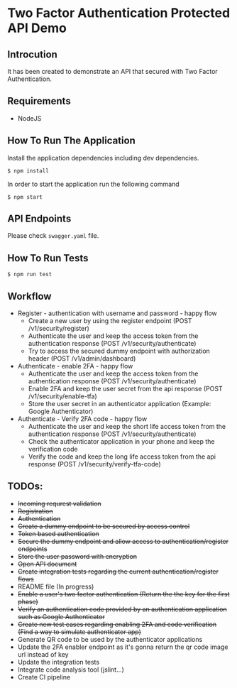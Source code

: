 # Two Factor Authentication Protected API Demo

## Introcution
It has been created to demonstrate an API that secured with Two Factor Authentication.

## Requirements
* NodeJS

## How To Run The Application 
Install the application dependencies including dev dependencies.

```shell
$ npm install
```

In order to start the application run the following command

```shell 
$ npm start
```

## API Endpoints
Please check `swagger.yaml` file.

## How To Run Tests
```shell 
$ npm run test
```

## Workflow
* Register - authentication with username and password - happy flow
    * Create a new user by using the register endpoint (POST /v1/security/register)
    * Authenticate the user and keep the access token from the authentication response (POST /v1/security/authenticate)
    * Try to access the secured dummy endpoint with authorization header (POST /v1/admin/dashboard)
* Authenticate - enable 2FA - happy flow    
    * Authenticate the user and keep the access token from the authentication response (POST /v1/security/authenticate)
    * Enable 2FA and keep the user secret from the api response (POST /v1/security/enable-tfa)
    * Store the user secret in an authenticator application (Example: Google Authenticator)
* Authenticate - Verify 2FA code - happy flow    
    * Authenticate the user and keep the short life access token from the authentication response (POST /v1/security/authenticate)
    *  Check the authenticator application in your phone and keep the verification code
    * Verify the code and keep the long life access token from the api response (POST /v1/security/verify-tfa-code)
    

## TODOs:
* ~~Incoming requrest validation~~
* ~~Registration~~
* ~~Authentication~~
* ~~Create a dummy endpoint to be secured by access control~~
* ~~Token based authentication~~
* ~~Secure the dummy endpoint and allow access to authentication/register endpoints~~
* ~~Store the user password with encryption~~
* ~~Open API document~~
* ~~Create integration tests regarding the current authentication/register flows~~
* README file (In progress)
* ~~Enable a user's two factor authentication (Return the the key for the first phase)~~
* ~~Verify an authentication code provided by an authentication application such as Google Authenticator~~
* ~~Create new test cases regarding enabling 2FA and code verification (Find a way to simulate authenticator app)~~ 
* Generate QR code to be used by the authenticator applications
* Update the 2FA enabler endpoint as it's gonna return the qr code image url instead of key
* Update the integration tests
* Integrate code analysis tool (jslint...)
* Create CI pipeline 

